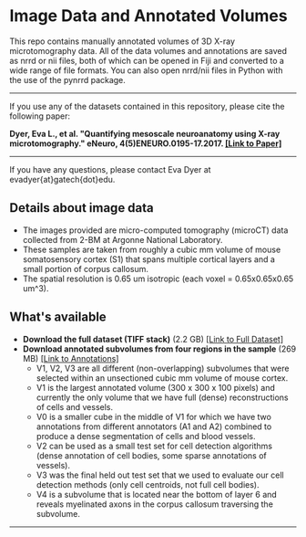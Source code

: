 # Image Data and Annotated Volumes #

This repo contains manually annotated volumes of 3D X-ray microtomography data. All of the data volumes and annotations are saved as nrrd or nii files, both of which can be opened in Fiji and converted to a wide range of file formats. You can also open nrrd/nii files in Python with the use of the pynrrd package.

***
If you use any of the datasets contained in this repository, please cite the following paper:

__Dyer, Eva L., et al. "Quantifying mesoscale neuroanatomy using X-ray microtomography." eNeuro, 4(5)ENEURO.0195-17.2017. [[Link to Paper]](http://www.eneuro.org/content/4/5/ENEURO.0195-17.2017)__

***
If you have any questions, please contact Eva Dyer at evadyer{at}gatech{dot}edu.

## Details about image data ##
* The images provided are micro-computed tomography (microCT) data collected from 2-BM at Argonne National Laboratory.
* These samples are taken from roughly a cubic mm volume of mouse somatosensory cortex (S1) that spans multiple cortical layers and a small portion of corpus callosum. 
* The spatial resolution is 0.65 um isotropic (each voxel = 0.65x0.65x0.65 um^3).

## What's available ##
* __Download the full dataset (TIFF stack)__ (2.2 GB) [[Link to Full Dataset]](https://www.dropbox.com/s/1fvjih9mvvfdaq6/proj4_masked_390_2014.zip?dl=0)
* __Download annotated subvolumes from four regions in the sample__ (269 MB) [[Link to Annotations]](https://www.dropbox.com/sh/hu9e6hm2hvfna67/AADtG-ICqkEa0962pVSwrXBua?dl=0)
   - V1, V2, V3 are all different (non-overlapping) subvolumes that were selected within an unsectioned cubic mm volume of mouse cortex.
   - V1 is the largest annotated volume (300 x 300 x 100 pixels) and currently the only volume that we have full (dense) reconstructions of cells and vessels.
   - V0 is a smaller cube in the middle of V1 for which we have two annotations from different annotators (A1 and A2) combined to produce a dense segmentation of cells and blood vessels.
   - V2 can be used as a small test set for cell detection algorithms (dense annotation of cell bodies, some sparse annotations of vessels).
   - V3 was the final held out test set that we used to evaluate our cell detection methods (only cell centroids, not full cell bodies).
   - V4 is a subvolume that is located near the bottom of layer 6 and reveals myelinated axons in the corpus callosum traversing the subvolume.
***
